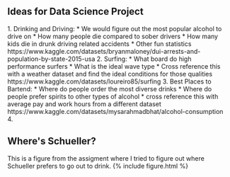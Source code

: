 

<h2>Ideas for Data Science Project</h2>
1. Drinking and Driving:
    * We would figure out the most popular alcohol to drive on
    * How many people die compared to sober drivers
    * How many kids die in drunk driving related accidents
    * Other fun statistics
    https://www.kaggle.com/datasets/bryanmaloney/dui-arrests-and-population-by-state-2015-usa
2. Surfing:
    * What board do high performance surfers 
    * What is the ideal wave type
    * Cross reference this with a weather dataset and find the ideal conditions for those qualities
    https://www.kaggle.com/datasets/loureiro85/surfing
3. Best Places to Bartend:
    * Where do people order the most diverse drinks
    * Where do people prefer spirits to other types of alcohol
    * cross reference this with average pay and work hours from a different dataset
    https://www.kaggle.com/datasets/mysarahmadbhat/alcohol-consumption
4. 

<h2>Where's Schueller?</h2>
This is a figure from the assigment where I tried to figure out where Schueller prefers
to go out to drink.
{% include figure.html %}